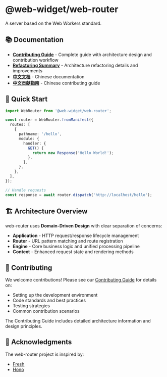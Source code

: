 # @web-widget/web-router

A server based on the Web Workers standard.

## 📚 Documentation

- **[Contributing Guide](./CONTRIBUTING.md)** - Complete guide with architecture design and contribution workflow
- **[Refactoring Summary](./REFACTOR_SUMMARY.md)** - Architecture refactoring details and improvements
- **[中文文档](./README.zh.md)** - Chinese documentation
- **[中文贡献指南](./CONTRIBUTING.zh.md)** - Chinese contributing guide

## 🚀 Quick Start

```typescript
import WebRouter from '@web-widget/web-router';

const router = WebRouter.fromManifest({
  routes: [
    {
      pathname: '/hello',
      module: {
        handler: {
          GET() {
            return new Response('Hello World!');
          },
        },
      },
    },
  ],
});

// Handle requests
const response = await router.dispatch('http://localhost/hello');
```

## 🏗️ Architecture Overview

web-router uses **Domain-Driven Design** with clear separation of concerns:

- **Application** - HTTP request/response lifecycle management
- **Router** - URL pattern matching and route registration
- **Engine** - Core business logic and unified processing pipeline
- **Context** - Enhanced request state and rendering methods

## 🤝 Contributing

We welcome contributions! Please see our [Contributing Guide](./CONTRIBUTING.md) for details on:

- Setting up the development environment
- Code standards and best practices
- Testing strategies
- Common contribution scenarios

The Contributing Guide includes detailed architecture information and design principles.

## 🙏 Acknowledgments

The web-router project is inspired by:

- [Fresh](https://fresh.deno.dev)
- [Hono](https://hono.dev)
